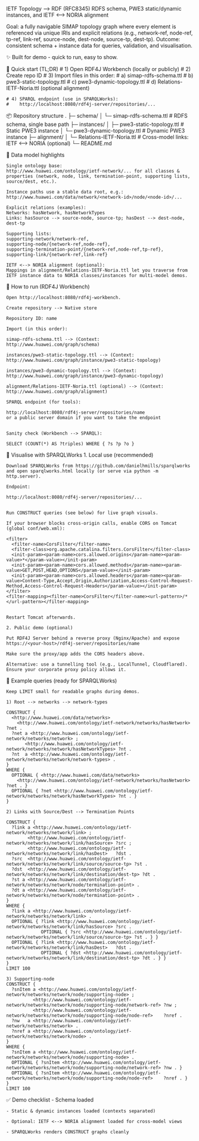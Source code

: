 IETF Topology --> RDF (RFC8345)
RDFS schema, PWE3 static/dynamic instances, and IETF <--> NORIA alignment

Goal: a fully navigable SIMAP topology graph where every element is referenced via unique IRIs and explicit relations (e.g., network-ref, node-ref, tp-ref, link-ref, source-node, dest-node, source-tp, dest-tp).
Outcome: consistent schema + instance data for queries, validation, and visualisation.

✨ Built for demo - quick to run, easy to show.

🚦 Quick start (TL;DR)
	# 1) Open RDF4J Workbench (locally or publicly)
	# 2) Create repo ID
	# 3) Import files in this order:
	#    a) simap-rdfs-schema.ttl
	#    b) pwe3-static-topology.ttl
	#    c) pwe3-dynamic-topology.ttl
	#    d) Relations-IETF-Noria.ttl (optional alignment)
	
	# 4) SPARQL endpoint (use in SPARQLWorks):
	#    http://localhost:8080/rdf4j-server/repositories/...

📦 Repository structure
.
├─ schema/
│  └─ simap-rdfs-schema.ttl            # RDFS schema, single base path
├─ instances/
│  ├─ pwe3-static-topology.ttl         # Static PWE3 instance
│  └─ pwe3-dynamic-topology.ttl        # Dynamic PWE3 instance
├─ alignment/
│  └─ Relations-IETF-Noria.ttl         # Cross-model links: IETF <--> NORIA (optional)
└─ README.md

🧠 Data model highlights

	Single ontology base:
	http://www.huawei.com/ontology/ietf-network/... for all classes & properties (network, node, link, termination-point, supporting lists, source/dest, etc.).
	
	Instance paths use a stable data root, e.g.:
	http://www.huawei.com/data/network/<network-id>/node/<node-id>/...
	
	Explicit relations (examples):
	Networks: hasNetwork, hasNetworkTypes
	Links: hasSource --> source-node, source-tp; hasDest --> dest-node, dest-tp
	
	Supporting lists:
	supporting-network/network-ref,
	supporting-node/{network-ref,node-ref},
	supporting-termination-point/{network-ref,node-ref,tp-ref},
	supporting-link/{network-ref,link-ref}
	
	IETF <--> NORIA alignment (optional):
	Mappings in alignment/Relations-IETF-Noria.ttl let you traverse from IETF instance data to NORIA classes/instances for multi-model demos.

🧪 How to run (RDF4J Workbench)

	Open http://localhost:8080/rdf4j-workbench.
	
	Create repository --> Native store
	
	Repository ID: name
	
	Import (in this order):
	
	simap-rdfs-schema.ttl --> (Context: http://www.huawei.com/graph/schema)
	
	instances/pwe3-static-topology.ttl --> (Context: http://www.huawei.com/graph/instance/pwe3-static-topology)
	
	instances/pwe3-dynamic-topology.ttl --> (Context: http://www.huawei.com/graph/instance/pwe3-dynamic-topology)
	
	alignment/Relations-IETF-Noria.ttl (optional) --> (Context: http://www.huawei.com/graph/alignment)
	
	SPARQL endpoint (for tools):
	
	http://localhost:8080/rdf4j-server/repositories/name
	or a public server domain if you want to take the endpoint
	
	
	Sanity check (Workbench --> SPARQL):
	
	SELECT (COUNT(*) AS ?triples) WHERE { ?s ?p ?o }

🔎 Visualise with SPARQLWorks
	1. Local use (recommended)
	
	Download SPARQLWorks from https://github.com/danielhmills/sparqlworks and open sparqlworks.html locally (or serve via python -m http.server).
	
	Endpoint:
	
	http://localhost:8080/rdf4j-server/repositories/...
	
	
	Run CONSTRUCT queries (see below) for live graph visuals.
	
	If your browser blocks cross-origin calls, enable CORS on Tomcat (global conf/web.xml):
	
	<filter>
	  <filter-name>CorsFilter</filter-name>
	  <filter-class>org.apache.catalina.filters.CorsFilter</filter-class>
	  <init-param><param-name>cors.allowed.origins</param-name><param-value>*</param-value></init-param>
	  <init-param><param-name>cors.allowed.methods</param-name><param-value>GET,POST,HEAD,OPTIONS</param-value></init-param>
	  <init-param><param-name>cors.allowed.headers</param-name><param-value>Content-Type,Accept,Origin,Authorization,Access-Control-Request-Method,Access-Control-Request-Headers</param-value></init-param>
	</filter>
	<filter-mapping><filter-name>CorsFilter</filter-name><url-pattern>/*</url-pattern></filter-mapping>
	
	
	Restart Tomcat afterwards.
	
	2. Public demo (optional)
	
	Put RDF4J Server behind a reverse proxy (Nginx/Apache) and expose
	https://<your-host>/rdf4j-server/repositories/name
	
	Make sure the proxy/app adds the CORS headers above.
	
	Alternative: use a tunnelling tool (e.g., LocalTunnel, Cloudflared). Ensure your corporate proxy policy allows it.

🧭 Example queries (ready for SPARQLWorks)

	Keep LIMIT small for readable graphs during demos.
	
	1) Root --> networks --> network-types
	
	CONSTRUCT {
	  <http://www.huawei.com/data/networks>
	    <http://www.huawei.com/ontology/ietf-network/networks/hasNetwork> ?net .
	  ?net a <http://www.huawei.com/ontology/ietf-network/networks/network> ;
	       <http://www.huawei.com/ontology/ietf-network/networks/network/hasNetworkTypes> ?nt .
	  ?nt  a <http://www.huawei.com/ontology/ietf-network/networks/network/network-types> .
	}
	WHERE {
	  OPTIONAL { <http://www.huawei.com/data/networks>
	    <http://www.huawei.com/ontology/ietf-network/networks/hasNetwork> ?net . }
	  OPTIONAL { ?net <http://www.huawei.com/ontology/ietf-network/networks/network/hasNetworkTypes> ?nt . }
	}

	2) Links with Source/Dest --> Termination Points

	CONSTRUCT {
	  ?link a <http://www.huawei.com/ontology/ietf-network/networks/network/link> ;
	        <http://www.huawei.com/ontology/ietf-network/networks/network/link/hasSource> ?src ;
	        <http://www.huawei.com/ontology/ietf-network/networks/network/link/hasDest>   ?dst .
	  ?src  <http://www.huawei.com/ontology/ietf-network/networks/network/link/source/source-tp> ?st .
	  ?dst  <http://www.huawei.com/ontology/ietf-network/networks/network/link/destination/dest-tp> ?dt .
	  ?st a <http://www.huawei.com/ontology/ietf-network/networks/network/node/termination-point> .
	  ?dt a <http://www.huawei.com/ontology/ietf-network/networks/network/node/termination-point> .
	}
	WHERE {
	  ?link a <http://www.huawei.com/ontology/ietf-network/networks/network/link> .
	  OPTIONAL { ?link <http://www.huawei.com/ontology/ietf-network/networks/network/link/hasSource> ?src .
	             OPTIONAL { ?src <http://www.huawei.com/ontology/ietf-network/networks/network/link/source/source-tp> ?st . } }
	  OPTIONAL { ?link <http://www.huawei.com/ontology/ietf-network/networks/network/link/hasDest>   ?dst .
	             OPTIONAL { ?dst <http://www.huawei.com/ontology/ietf-network/networks/network/link/destination/dest-tp> ?dt . } }
	}
	LIMIT 100

	3) Supporting-node
	CONSTRUCT {
	  ?snItem a <http://www.huawei.com/ontology/ietf-network/networks/network/node/supporting-node> ;
	          <http://www.huawei.com/ontology/ietf-network/networks/network/node/supporting-node/network-ref> ?nw ;
	          <http://www.huawei.com/ontology/ietf-network/networks/network/node/supporting-node/node-ref>    ?nref .
	  ?nw   a <http://www.huawei.com/ontology/ietf-network/networks/network> .
	  ?nref a <http://www.huawei.com/ontology/ietf-network/networks/network/node> .
	}
	WHERE {
	  ?snItem a <http://www.huawei.com/ontology/ietf-network/networks/network/node/supporting-node> .
	  OPTIONAL { ?snItem <http://www.huawei.com/ontology/ietf-network/networks/network/node/supporting-node/network-ref> ?nw . }
	  OPTIONAL { ?snItem <http://www.huawei.com/ontology/ietf-network/networks/network/node/supporting-node/node-ref>    ?nref . }
	}
	LIMIT 100

✅ Demo checklist
	- Schema loaded

	- Static & dynamic instances loaded (contexts separated)

	- Optional: IETF <--> NORIA alignment loaded for cross-model views

	- SPARQLWorks renders CONSTRUCT graphs cleanly

